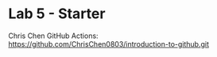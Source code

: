 # Lab 5 - Starter
Chris Chen
GitHub Actions: https://github.com/ChrisChen0803/introduction-to-github.git
